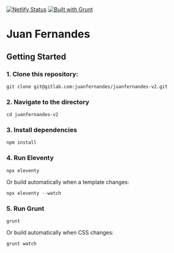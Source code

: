 [![Netlify Status](https://api.netlify.com/api/v1/badges/ad9cac69-cad5-4015-9a0e-98ceef6380da/deploy-status)](https://app.netlify.com/sites/juanfernandes/deploys)
[![Built with Grunt](https://cdn.gruntjs.com/builtwith.svg)](https://gruntjs.com/)

# Juan Fernandes

## Getting Started

### 1. Clone this repository:

```
git clone git@gitlab.com:juanfernandes/juanfernandes-v2.git
```

### 2. Navigate to the directory

```
cd juanfernandes-v2
```

### 3. Install dependencies

```
npm install
```

### 4. Run Eleventy

```
npx eleventy
```

Or build automatically when a template changes:
```
npx eleventy --watch
```

### 5. Run Grunt
```
grunt
```

Or build automatically when CSS changes:
```
grunt watch
```
